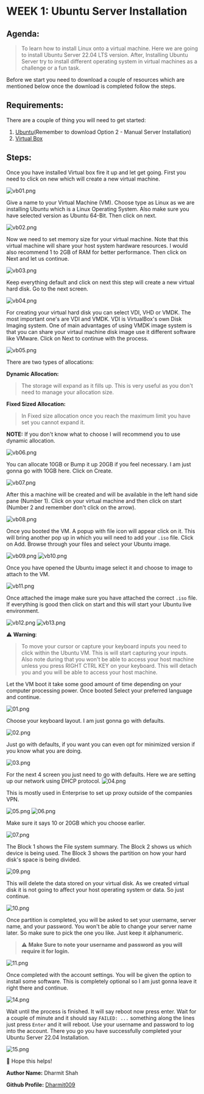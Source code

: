 # WEEK 1: Ubuntu Server Installation

## Agenda:

> To learn how to install Linux onto a virtual machine. Here we are going
to install Ubuntu Server 22.04 LTS version. After, Installing Ubuntu
Server try to install different operating system in virtual machines as
a challenge or a fun task.

Before we start you need to download a couple of resources which are
mentioned below once the download is completed follow the steps.

## Requirements:

There are a couple of thing you will need to get started:

1. [Ubuntu][1](Remember to download Option 2 - Manual Server Installation)
1. [Virtual Box][2]

## Steps:

Once you have installed Virtual box fire it up and let get going. First
you need to click on new which will create a new virtual machine.

![vb01.png](img/vb01.png)

Give a name to your Virtual Machine (VM). Choose type as Linux as we are
installing Ubuntu which is a Linux Operating System. Also make sure you
have selected version as Ubuntu 64-Bit. Then click on next.

![vb02.png](img/vb02.png)

Now we need to set memory size for your virtual machine. Note that this
virtual machine will share your host system hardware resources. I would
also recommend 1 to 2GB of RAM for better performance. Then click on
Next and let us continue.

![vb03.png](img/vb03.png)

Keep everything default and click on next this step will create a new
virtual hard disk. Go to the next screen.

![vb04.png](img/vb04.png)

For creating your virtual hard disk you can select VDI, VHD or VMDK. The
most important one's are VDI and VMDK. VDI is VirtualBox's own Disk
Imaging system. One of main advantages of using VMDK image system is
that you can share your virtaul machine disk image use it different
software like VMware. Click on Next to continue with the process.

![vb05.png](img/vb05.png)

There are two types of allocations:

**Dynamic Allocation:**

> The storage will expand as it fills up. This is very useful as you
> don't need to manage your allocation size.

**Fixed Sized Allocation:**
> In Fixed size allocation once you reach the maximum limit you have set
> you cannot expand it.

**NOTE:** If you don't know what to choose I will recommend you to use dynamic
allocation.

![vb06.png](img/vb06.png)

You can allocate 10GB or Bump it up 20GB if you feel necessary. I am
just gonna go with 10GB here. Click on Create.

![vb07.png](img/vb07.png)

After this a machine will be created and will be available in the left
hand side pane (Number 1). Click on your virtual machine and then
click on start (Number 2 and remember don't click on the arrow).

![vb08.png](img/vb08.png)

Once you booted the VM. A popup with file icon will appear click on it.
This will bring another pop up in which you will need to add your `.iso`
file. Click on Add. Browse through your files and select your Ubuntu
image.

![vb09.png](img/vb09.png)
![vb10.png](img/vb10.png)

Once you have opened the Ubuntu image select it and choose to image to
attach to the VM.

![vb11.png](img/vb11.png)

Once attached the image make sure you have attached the correct `.iso`
file. If everything is good then click on start and this will start your
Ubuntu live environment.

![vb12.png](img/vb12.png)
![vb13.png](img/vb13.png)

:warning: **Warning**:
> To move your cursor or capture your keyboard inputs you need to click
> within the Ubuntu VM. This is will start capturing your inputs. Also
> note during that you won't be able to access your host machine unless
> you press RIGHT CTRL KEY on your keyboard. This will detach you and
> you will be able to access your host machine.

Let the VM boot it take some good amount of time depending on your
computer processing power. Once booted Select your preferred language
and continue.

![01.png](img/01.png)

Choose your keyboard layout. I am just gonna go with defaults.

![02.png](img/02.png)

Just go with defaults, if you want you can even opt for minimized
version if you know what you are doing.

![03.png](img/03.png)

For the next 4 screen you just need to go with defaults. Here we are
setting up our network using DHCP protocol.
![04.png](img/04.png)

This is mostly used in Enterprise to set up proxy outside of the
companies VPN.

![05.png](img/05.png)
![06.png](img/06.png)

Make sure it says 10 or 20GB which you choose earlier.

![07.png](img/07.png)

The Block 1 shows the File system summary.
The Block 2 shows us which device is being used.
The Block 3 shows the partition on how your hard disk's space is being
divided.

![09.png](img/09.png)

This will delete the data stored on your virtual disk. As we created
virtual disk it is not going to affect your host operating system or
data. So just continue.

![10.png](img/10.png)

Once partition is completed, you will be asked to set your username,
server name, and your password. You won't be able to change your server
name later. So make sure to pick the one you like. Just keep it
alphanumeric.

> :warning: **Make Sure to note your username and password as you will
require it for login.**

![11.png](img/11.png)

Once completed with the account settings. You will be given the option
to install some software. This is completely optional so I am just gonna
leave it right there and continue.

![14.png](img/14.png)

Wait until the process is finished. It will say reboot now press enter.
Wait for a couple of minute and it should say `FAILED: ...` something
along the lines just press `Enter` and it will reboot. Use your username
and password to log into the account.  There you go you have
successfully completed your Ubuntu Server 22.04 Installation.

![15.png](img/15.png)

🙂 Hope this helps!

**Author Name:** Dharmit Shah

**Github Profile:** [ Dharmit009 ](https://github.com/dharmit009)

[1]: https://ubuntu.com/download/server
[2]: https://www.virtualbox.org/



